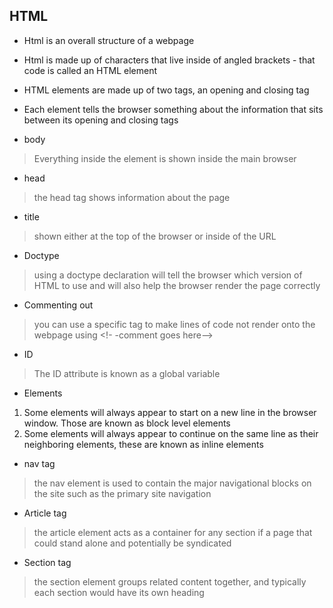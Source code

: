 ## HTML
- Html is an overall structure of a webpage
- Html is made up of characters that live inside of angled brackets - that code is called an HTML element
- HTML elements are made up of two tags, an opening and closing tag
- Each element tells the browser something about the information that sits between its opening and closing tags

- body
> Everything inside the element is shown inside the main browser

- head
> the head tag shows information about the page

- title
> shown either at the top of the browser or inside of the URL

- Doctype
> using a doctype declaration will tell the browser which version of HTML to use and will also help the browser render the page correctly

- Commenting out
> you can use a specific tag to make lines of code not render onto the webpage using <!- -comment goes here-->

- ID
> The ID attribute is known as a global variable

- Elements
1. Some elements will always appear to start on a new line in the browser window. Those are known as block level elements
2. Some elements will always appear to continue on the same line as their neighboring elements, these are known as inline elements

- nav tag
> the nav element is used to contain the major navigational blocks on the site such as the primary site navigation

- Article tag
> the article element acts as a container for any section if a page that could stand alone and potentially be syndicated

- Section tag
> the section element groups related content together, and typically each section would have its own heading

